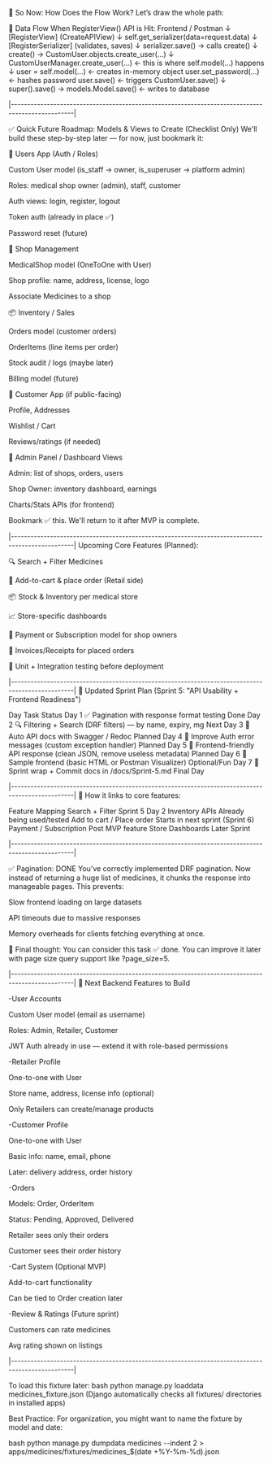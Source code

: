 🧠 So Now: How Does the Flow Work?
Let’s draw the whole path:

🎯 Data Flow When RegisterView() API is Hit:
Frontend / Postman
     ↓
[RegisterView] (CreateAPIView)
     ↓
self.get_serializer(data=request.data)
     ↓
[RegisterSerializer] (validates, saves)
     ↓
serializer.save()   → calls create()
     ↓
create() → CustomUser.objects.create_user(...)
     ↓
CustomUserManager.create_user(...)  ← this is where self.model(...) happens
     ↓
user = self.model(...)  ← creates in-memory object
user.set_password(...)  ← hashes password
user.save()              ← triggers CustomUser.save()
     ↓
super().save() → models.Model.save() ← writes to database

|-------------------------------------------------------------------------------------------------|

✅ Quick Future Roadmap: Models & Views to Create (Checklist Only)
We'll build these step-by-step later — for now, just bookmark it:

🧑 Users App (Auth / Roles)

Custom User model (is_staff → owner, is_superuser → platform admin)

Roles: medical shop owner (admin), staff, customer

Auth views: login, register, logout

Token auth (already in place ✅)

Password reset (future)

🏬 Shop Management

MedicalShop model (OneToOne with User)

Shop profile: name, address, license, logo

Associate Medicines to a shop

📦 Inventory / Sales

Orders model (customer orders)

OrderItems (line items per order)

Stock audit / logs (maybe later)

Billing model (future)

💬 Customer App (if public-facing)

Profile, Addresses

Wishlist / Cart

Reviews/ratings (if needed)

🧠 Admin Panel / Dashboard Views

Admin: list of shops, orders, users

Shop Owner: inventory dashboard, earnings

Charts/Stats APIs (for frontend)

Bookmark ✅ this. We'll return to it after MVP is complete.

|-------------------------------------------------------------------------------------------------|
Upcoming Core Features (Planned):

🔍 Search + Filter Medicines

🛒 Add-to-cart & place order (Retail side)

📦 Stock & Inventory per medical store

📈 Store-specific dashboards

💸 Payment or Subscription model for shop owners

🧾 Invoices/Receipts for placed orders

🧪 Unit + Integration testing before deployment

|-------------------------------------------------------------------------------------------------|
🚀 Updated Sprint Plan (Sprint 5: "API Usability + Frontend Readiness")


Day	Task	Status
Day 1	✅ Pagination with response format testing	Done
Day 2	🔍 Filtering + Search (DRF filters) — by name, expiry, mg	Next
Day 3	📘 Auto API docs with Swagger / Redoc	Planned
Day 4	🔐 Improve Auth error messages (custom exception handler)	Planned
Day 5	🎯 Frontend-friendly API response (clean JSON, remove useless metadata)	Planned
Day 6	🧪 Sample frontend (basic HTML or Postman Visualizer)	Optional/Fun
Day 7	📌 Sprint wrap + Commit docs in /docs/Sprint-5.md	Final Day


|-------------------------------------------------------------------------------------------------|
🎯 How it links to core features:


Feature	Mapping
Search + Filter	Sprint 5 Day 2
Inventory APIs	Already being used/tested
Add to cart / Place order	Starts in next sprint (Sprint 6)
Payment / Subscription	Post MVP feature
Store Dashboards	Later Sprint


|-------------------------------------------------------------------------------------------------|

✅ Pagination: DONE
You’ve correctly implemented DRF pagination. Now instead of returning a huge list of medicines, it chunks the response into manageable pages. This prevents:

Slow frontend loading on large datasets

API timeouts due to massive responses

Memory overheads for clients fetching everything at once.

🎯 Final thought: You can consider this task ✅ done. You can improve it later with page size query support like ?page_size=5.

|-------------------------------------------------------------------------------------------------|
🚀 Next Backend Features to Build

-User Accounts

Custom User model (email as username)

Roles: Admin, Retailer, Customer

JWT Auth already in use — extend it with role-based permissions

-Retailer Profile

One-to-one with User

Store name, address, license info (optional)

Only Retailers can create/manage products

-Customer Profile

One-to-one with User

Basic info: name, email, phone

Later: delivery address, order history

-Orders

Models: Order, OrderItem

Status: Pending, Approved, Delivered

Retailer sees only their orders

Customer sees their order history

-Cart System (Optional MVP)

Add-to-cart functionality

Can be tied to Order creation later

-Review & Ratings (Future sprint)

Customers can rate medicines

Avg rating shown on listings

|-------------------------------------------------------------------------------------------------|

To load this fixture later:
bash
python manage.py loaddata medicines_fixture.json
(Django automatically checks all fixtures/ directories in installed apps)

Best Practice:
For organization, you might want to name the fixture by model and date:

bash
python manage.py dumpdata medicines --indent 2 > apps/medicines/fixtures/medicines_$(date +%Y-%m-%d).json
